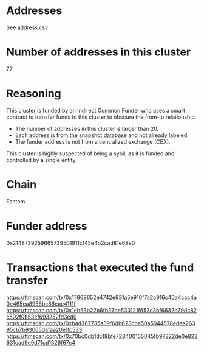 # Addresses

See address.csv

# Number of addresses in this cluster

77

# Reasoning

This cluster is funded by an Indirect Common Funder who uses a smart contract to transfer funds to this cluster to obscure the from-to relationship.

- The number of addresses in this cluster is larger than 20.
- Each address is from the snapshot database and not already labeled.
- The funder address is not from a centralized exchange (CEX).

This cluster is highly suspected of being a sybil, as it is funded and controlled by a single entity.

# Chain

Fantom

# Funder address

0x2148739259665739501911c145e4b2cad81e68e0

# Transactions that executed the fund transfer

https://ftmscan.com/tx/0x17868652e4742e931a5e910f7a2c916c40a4cac4a0e465ea8956bc86eac4111f
https://ftmscan.com/tx/0x1eb53b22b6fb97be530121f653c3bf6632b79dc82c502f0b53ef693252fd3ed0
https://ftmscan.com/tx/0xbad367735a39f6db623cba50a5044578edea26395cb7b93065dafaa20e1fc533
https://ftmscan.com/tx/0x70bc0db1dc18bfe728400155045fb97322de0e823631cad9e9d71cd1326f67c4
